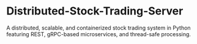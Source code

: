 # Distributed-Stock-Trading-Server
A distributed, scalable, and containerized stock trading system in Python featuring REST, gRPC-based microservices, and thread-safe processing.
